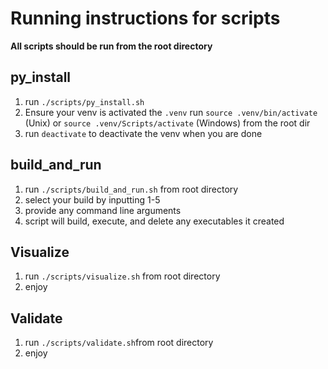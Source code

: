 # Running instructions for scripts

**All scripts should be run from the root directory**

## py_install

1. run `./scripts/py_install.sh`
2. Ensure your venv is activated the `.venv` run `source .venv/bin/activate` (Unix) or `source .venv/Scripts/activate` (Windows) from the root dir
3. run `deactivate` to deactivate the venv when you are done

## build_and_run

1. run `./scripts/build_and_run.sh` from root directory
2. select your build by inputting 1-5
3. provide any command line arguments
4. script will build, execute, and delete any executables it created

## Visualize

1. run `./scripts/visualize.sh` from root directory
2. enjoy

## Validate

1. run `./scripts/validate.sh`from root directory
2. enjoy
